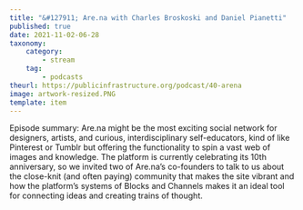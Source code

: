 ```yaml
---
title: "&#127911; Are.na with Charles Broskoski and Daniel Pianetti"
published: true
date: 2021-11-02-06-28
taxonomy:
    category:
        - stream
    tag:
        - podcasts
theurl: https://publicinfrastructure.org/podcast/40-arena
image: artwork-resized.PNG
template: item
---
```


Episode summary: Are.na might be the most exciting social network for designers, artists, and curious, interdisciplinary self-educators, kind of like Pinterest or Tumblr but offering the functionality to spin a vast web of images and knowledge. The platform is currently celebrating its 10th anniversary, so we invited two of Are.na&rsquo;s co-founders to talk to us about the close-knit (and often paying) community that makes the site vibrant and how the platform&rsquo;s systems of Blocks and Channels makes it an ideal tool for connecting ideas and creating trains of thought.
